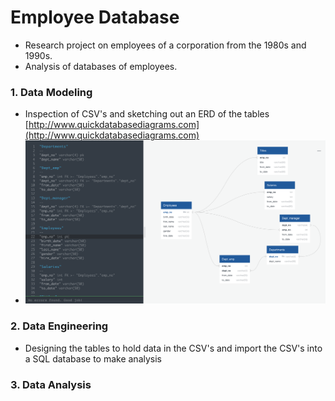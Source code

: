 # Employee Database

* Research project on employees of a corporation from the 1980s and 1990s. 
* Analysis of databases of employees.


###  1. Data Modeling
* Inspection of CSV's and sketching out an ERD of the tables [http://www.quickdatabasediagrams.com](http://www.quickdatabasediagrams.com) 
* ![QuickDBD.png](QuickDBD.png)
###  2. Data Engineering
* Designing the tables to hold data in the CSV's and import the CSV's into a SQL database to make analysis
###  3. Data Analysis

